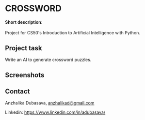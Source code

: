 ﻿# CROSSWORD
#### Short description:
Project for CS50's Introduction to Artificial Intelligence with Python.

## Project task

Write an AI to generate crossword puzzles.

## Screenshots

## Contact
Anzhalika Dubasava, anzhalikad@gmail.com

Linkedin: https://www.linkedin.com/in/adubasava/